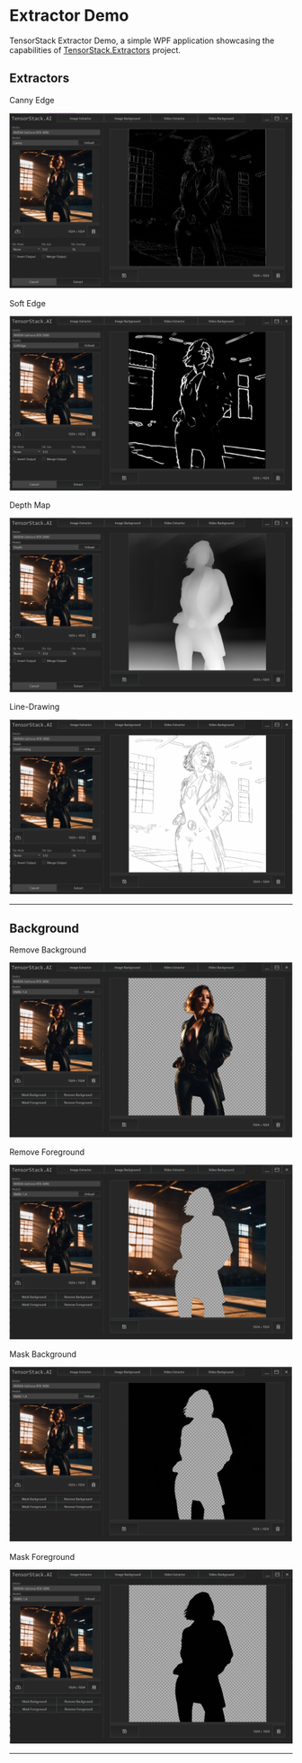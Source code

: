 # Extractor Demo
TensorStack Extractor Demo, a simple WPF application showcasing the capabilities of [TensorStack.Extractors](https://github.com/TensorStack-AI/TensorStack/tree/master/TensorStack.Extractors) project.


## Extractors
Canny Edge

<img src="../../Assets/Examples/ExtractorCanny.PNG"/> 

Soft Edge

<img src="../../Assets/Examples/ExtractorSoftEdge.PNG"/> 

Depth Map

<img src="../../Assets/Examples/ExtractorDepth.PNG"/> 

Line-Drawing

<img src="../../Assets/Examples/ExtractorDrawing.PNG"/> 

---

## Background
Remove Background

<img src="../../Assets/Examples/BackgroundRemove.PNG"/> 

Remove Foreground

<img src="../../Assets/Examples/ForegroundRemove.PNG"/> 

Mask Background

<img src="../../Assets/Examples/BackgroundMask.PNG"/> 

Mask Foreground

<img src="../../Assets/Examples/ForegroundMask.PNG"/> 

---

